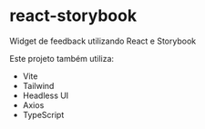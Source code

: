 # react-storybook
Widget de feedback utilizando React e Storybook

Este projeto também utiliza:
- Vite
- Tailwind
- Headless UI
- Axios
- TypeScript
